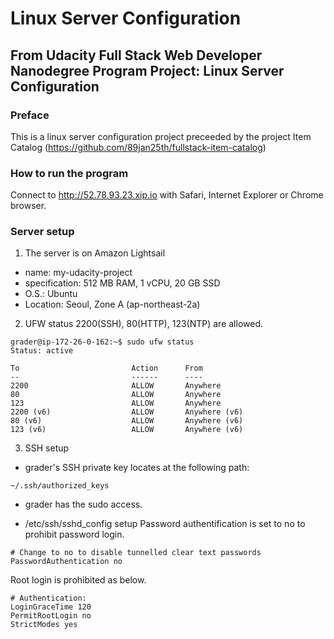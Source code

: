 # Linux Server Configuration
## From Udacity Full Stack Web Developer Nanodegree Program Project: Linux Server Configuration
### Preface
This is a linux server configuration project preceeded by the project Item Catalog (https://github.com/89jan25th/fullstack-item-catalog)

### How to run the program
Connect to http://52.78.93.23.xip.io with Safari, Internet Explorer or Chrome browser.

### Server setup
1. The server is on Amazon Lightsail
* name: my-udacity-project
* specification: 512 MB RAM, 1 vCPU, 20 GB SSD
* O.S.: Ubuntu
* Location: Seoul, Zone A (ap-northeast-2a)

2. UFW status
2200(SSH), 80(HTTP), 123(NTP) are allowed.
```
grader@ip-172-26-0-162:~$ sudo ufw status
Status: active

To                         Action      From
--                         ------      ----
2200                       ALLOW       Anywhere                  
80                         ALLOW       Anywhere                  
123                        ALLOW       Anywhere                  
2200 (v6)                  ALLOW       Anywhere (v6)             
80 (v6)                    ALLOW       Anywhere (v6)             
123 (v6)                   ALLOW       Anywhere (v6)   
```

3. SSH setup
* grader's SSH private key locates at the following path:
```
~/.ssh/authorized_keys
```

* grader has the sudo access.

* /etc/ssh/sshd_config setup
Password authentification is set to no to prohibit password login.
```
# Change to no to disable tunnelled clear text passwords
PasswordAuthentication no
```

Root login is prohibited as below.
```
# Authentication:
LoginGraceTime 120
PermitRootLogin no               
StrictModes yes
```
